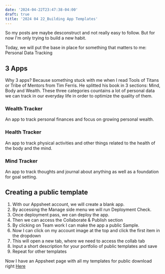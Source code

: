 ```yaml
---
date: '2024-04-22T23:47:38-04:00'
draft: true
title: '2024 04 22_Building App Templates'
---
```


So my posts are maybe desconstruct and not really easy to follow. But for now I'm only trying to build a new habit.

Today, we will put the base in place for something that matters to me: Personal Data Tracking

## 3 Apps
Why 3 apps? Because something stuck with me when I read Tools of Titans or Tribe of Mentors from Tim Ferris. He splitted his book in 3 sections: Mind, Body and Wealth. These three categories countains a lot of personal data we can track in our everyday life in order to optimize the quality of them.

### Wealth Tracker
An app to track personal finances and focus on growing personal wealth. 

### Health Tracker
An app to track physical activities and other things related to the health of the body and the mind.

### Mind Tracker
An app to track thoughts and journal about anything as well as a foundation for goal setting.

## Creating a public template
1. With our Appsheet account, we will create a blank app.
2. By accessing the Manage side menu we will run Deployment Check.
3. Once deployment pass, we can deploy the app.
4. Then we can access the Collaborate & Publish section
5. By clicking on Team work I can make the app a public Sample.
6. Now I can click on my account image at the top and click the first item in the dropdown
7. This will open a new tab, where we need to access the collab tab
8. Input a short description for your portfolio of public templates and save
9. Repeat for other templates

Now I have an Appsheet page with all my templates for public download right [Here](https://www.appsheet.com/portfolio/503437487)


